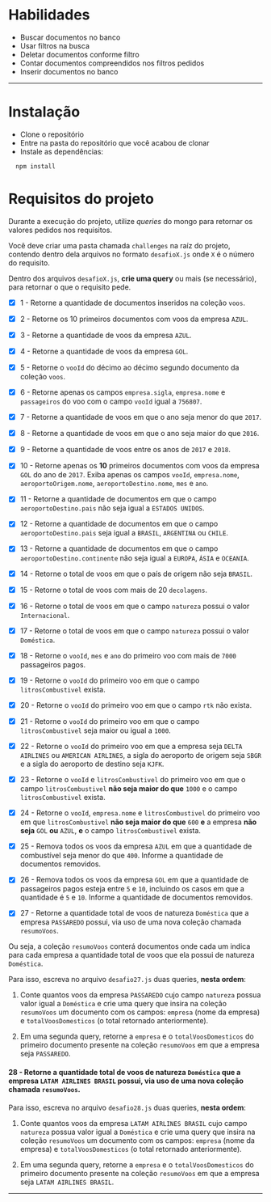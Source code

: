 # Habilidades

- Buscar documentos no banco
- Usar filtros na busca
- Deletar documentos conforme filtro
- Contar documentos compreendidos nos filtros pedidos
- Inserir documentos no banco

---

# Instalação

- Clone o repositório
- Entre na pasta do repositório que você acabou de clonar
- Instale as dependências:
```bash 
  npm install
```

# Requisitos do projeto

Durante a execução do projeto, utilize _queries_ do mongo para retornar os valores pedidos nos requisitos.

Você deve criar uma pasta chamada `challenges` na raíz do projeto, contendo dentro dela arquivos no formato `desafioX.js` onde `X` é o número do requisito.

Dentro dos arquivos `desafioX.js`, **crie uma query** ou mais (se necessário), para retornar o que o requisito pede. 

- [x] 1 - Retorne a quantidade de documentos inseridos na coleção `voos`.

- [x] 2 - Retorne os 10 primeiros documentos com voos da empresa `AZUL`.

- [x] 3 - Retorne a quantidade de voos da empresa `AZUL`.

- [x] 4 - Retorne a quantidade de voos da empresa `GOL`.

- [x] 5 - Retorne o `vooId` do décimo ao décimo segundo documento da coleção `voos`.

- [x] 6 - Retorne apenas os campos `empresa.sigla`, `empresa.nome` e `passageiros` do voo com o campo `vooId` igual a `756807`.

- [x] 7 - Retorne a quantidade de voos em que o ano seja menor do que `2017`.

- [x] 8 - Retorne a quantidade de voos em que o ano seja maior do que `2016`.

- [x] 9 - Retorne a quantidade de voos entre os anos de `2017` e `2018`.

- [x] 10 - Retorne apenas os **10** primeiros documentos com voos da empresa `GOL` do ano de `2017`. Exiba apenas os campos `vooId`, `empresa.nome`, `aeroportoOrigem.nome`, `aeroportoDestino.nome`, `mes` e `ano`.

- [x] 11 - Retorne a quantidade de documentos em que o campo `aeroportoDestino.pais` não seja igual a `ESTADOS UNIDOS`.

- [x] 12 - Retorne a quantidade de documentos em que o campo `aeroportoDestino.pais` seja igual a `BRASIL`, `ARGENTINA` ou `CHILE`.

- [x] 13 - Retorne a quantidade de documentos em que o campo `aeroportoDestino.continente` não seja igual a `EUROPA`, `ÁSIA` e `OCEANIA`.

- [x] 14 - Retorne o total de voos em que o país de origem não seja `BRASIL`.

- [x] 15 - Retorne o total de voos com mais de 20 `decolagens`.

- [x] 16 - Retorne o total de voos em que o campo `natureza` possui o valor `Internacional`.

- [x] 17 - Retorne o total de voos em que o campo `natureza` possui o valor `Doméstica`.

- [x] 18 - Retorne o `vooId`, `mes` e `ano` do primeiro voo com mais de `7000` passageiros pagos.

- [x] 19 - Retorne o `vooId` do primeiro voo em que o campo `litrosCombustivel` exista.

- [x] 20 - Retorne o `vooId` do primeiro voo em que o campo `rtk` não exista.

- [x] 21 - Retorne o `vooId` do primeiro voo em que o campo `litrosCombustivel` seja maior ou igual a `1000`.

- [x] 22 - Retorne o `vooId` do primeiro voo em que a empresa seja `DELTA AIRLINES` ou `AMERICAN AIRLINES`, a sigla do aeroporto de origem seja `SBGR` e a sigla do aeroporto de destino seja `KJFK`.

- [x] 23 - Retorne o `vooId` e `litrosCombustivel` do primeiro voo em que o campo `litrosCombustivel` **não seja maior do que** `1000` e o campo `litrosCombustivel` exista.

- [x] 24 - Retorne o `vooId`, `empresa.nome` e `litrosCombustivel` do primeiro voo em que `litrosCombustivel` **não seja maior do que** `600` **e** a empresa **não seja** `GOL` **ou** `AZUL`, **e** o campo `litrosCombustivel` exista.

- [x] 25 - Remova todos os voos da empresa `AZUL` em que a quantidade de combustível seja menor do que `400`. Informe a quantidade de documentos removidos.

- [x] 26 - Remova todos os voos da empresa `GOL` em que a quantidade de passageiros pagos esteja entre `5` e `10`, incluindo os casos em que a quantidade é `5` e `10`. Informe a quantidade de documentos removidos.

- [x] 27 - Retorne a quantidade total de voos de natureza `Doméstica` que a empresa `PASSAREDO` possui, via uso de uma nova coleção chamada `resumoVoos`.

Ou seja, a coleção `resumoVoos` conterá documentos onde cada um indica para cada empresa a quantidade total de voos que ela possui de natureza `Doméstica`.

Para isso, escreva no arquivo `desafio27.js` duas queries, **nesta ordem**:

1. Conte quantos voos da empresa `PASSAREDO` cujo campo `natureza` possua valor igual a `Doméstica` e crie uma query que insira na coleção `resumoVoos` um documento com os campos: `empresa` (nome da empresa) e `totalVoosDomesticos` (o total retornado anteriormente).

2. Em uma segunda query, retorne a `empresa` e o `totalVoosDomesticos` do primeiro documento presente na coleção `resumoVoos` em que a empresa seja `PASSAREDO`.

#### 28 - Retorne a quantidade total de voos de natureza `Doméstica` que a empresa `LATAM AIRLINES BRASIL` possui, via uso de uma nova coleção chamada `resumoVoos`.

Para isso, escreva no arquivo `desafio28.js` duas queries, **nesta ordem**:

1. Conte quantos voos da empresa `LATAM AIRLINES BRASIL` cujo campo `natureza` possua valor igual a `Doméstica` e crie uma query que insira na coleção `resumoVoos` um documento com os campos: `empresa` (nome da empresa) e `totalVoosDomesticos` (o total retornado anteriormente).

2. Em uma segunda query, retorne a `empresa` e o `totalVoosDomesticos` do primeiro documento presente na coleção `resumoVoos` em que a empresa seja `LATAM AIRLINES BRASIL`.

---
